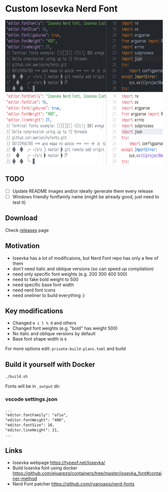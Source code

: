 # Custom Iosevka Nerd Font

<p float="left">
  <img src="https://github.com/awnion/custom-iosevka-nerd-font/raw/master/docs/imgs/iosevka-custom-dark.png" alt="" height="230px">
  <img src="https://github.com/awnion/custom-iosevka-nerd-font/raw/master/docs/imgs/iosevka-custom-light.png" alt="" height="230px">
</p>

## TODO

- [ ] Update README images and/or ideally generate them every release
- [ ] Windows friendly fontfamily name (might be already good, just need to test it)

## Download

Check [releases](https://github.com/awnion/custom-iosevka-nerd-font/releases) page

## Motivation

- Iosevka has a lot of modificaions, but Nerd Font repo has only a few of them
- don't need italic and oblique versions (so can speed up compilation)
- need only specific font weights (e.g. 200 300 400 500)
- need to fake bold weight to 500
- need specific base font width
- need nerd font icons
- need oneliner to build everything :)

## Key modifications

- Changed `m i l % 0` and others
- Changed font weights (e.g. "bold" has weight 500)
- No italic and oblique versions by default
- Base font shape width is `6`

For more options edit: `private-build-plans.toml` and build

## Build it yourself with Docker

```bash
./build.sh
```

Fonts will be in `_output` dir.

### vscode settings.json

```jsonc
...
"editor.fontFamily": "afio",
"editor.fontWeight": "400",
"editor.fontSize": 16,
"editor.lineHeight": 21,
...
```

## Links

- Iosevka webpage <https://typeof.net/Iosevka/>
- Build Iosevka font using docker <https://github.com/ejuarezg/containers/tree/master/iosevka_font#container-method>
- Nerd Font patcher <https://github.com/ryanoasis/nerd-fonts>
